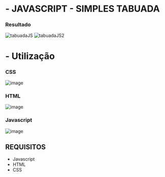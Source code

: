 # - JAVASCRIPT - SIMPLES TABUADA

### Resultado
![tabuadaJS](https://user-images.githubusercontent.com/112535799/218314798-635f4524-49ea-4fb0-87fc-e1c88e1412d3.PNG)
![tabuadaJS2](https://user-images.githubusercontent.com/112535799/218314806-d9717e35-60bb-49fb-8a01-53a89d412429.PNG)

# - Utilização

### CSS
![image](https://user-images.githubusercontent.com/112535799/218314733-67c471f4-ca8f-4d30-a774-f31756236d2a.png)

### HTML
![image](https://user-images.githubusercontent.com/112535799/218314762-96119258-918e-4701-b06f-c9ad3f4192a8.png)

### Javascript
![image](https://user-images.githubusercontent.com/112535799/218314777-f6fca1e1-c98a-4f64-99f4-85fd7015a87a.png)

## REQUISITOS
- Javascript
- HTML
- CSS

